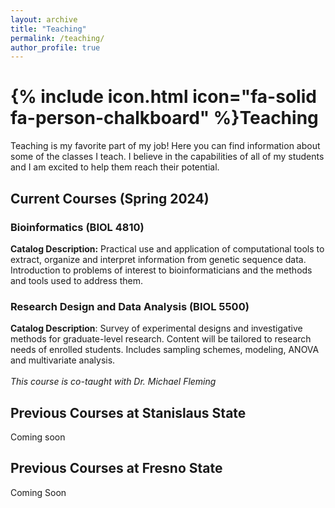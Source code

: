 ```yaml
---
layout: archive
title: "Teaching"
permalink: /teaching/
author_profile: true
---
```


# {% include icon.html icon="fa-solid fa-person-chalkboard" %}Teaching

Teaching is my favorite part of my job! Here you can find information about some of the classes I teach. I believe in the capabilities of all of my students and I am excited to help them reach their potential.



## Current Courses (Spring 2024)

### Bioinformatics (BIOL 4810) 

<b>Catalog Description:</b> Practical use and application of computational tools to extract, organize and interpret information from genetic sequence data. Introduction to problems of interest to bioinformaticians and the methods and tools used to address them. 


### Research Design and Data Analysis (BIOL 5500)
  
<b>Catalog Description</b>: Survey of experimental designs and investigative methods for graduate-level research.  Content will be tailored to research needs of enrolled students. Includes sampling schemes, modeling, ANOVA and multivariate analysis.  <br><br>
<i>This course is co-taught with Dr. Michael Fleming</i>


## Previous Courses at Stanislaus State

Coming soon


## Previous Courses at Fresno State

Coming Soon
